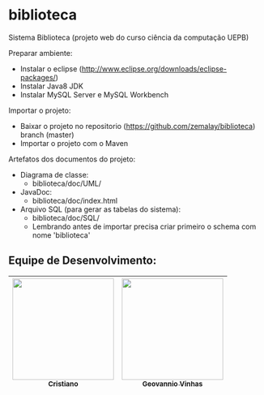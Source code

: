 # biblioteca
Sistema Biblioteca (projeto web do curso ciência da computação UEPB)

Preparar ambiente:
  - Instalar o eclipse (http://www.eclipse.org/downloads/eclipse-packages/)
  - Instalar Java8 JDK
  - Instalar MySQL Server e MySQL Workbench
 
Importar o projeto:
  - Baixar o projeto no repositorio (https://github.com/zemalay/biblioteca) branch (master)
  - Importar o projeto com o Maven
  

Artefatos dos documentos do projeto:
  - Diagrama de classe:
    - biblioteca/doc/UML/
  - JavaDoc:
    - biblioteca/doc/index.html
  - Arquivo SQL (para gerar as tabelas do sistema):
    - biblioteca/doc/SQL/
    - Lembrando antes de importar precisa criar primeiro o schema com nome 'biblioteca'
 
## Equipe de Desenvolvimento:	
[<img src="https://avatars.githubusercontent.com/u/54041918?s=400&u=9691b69b1b7c46137971d4b2775228007fff85a9&v=4" width="200px;"/><br><sub><b>Cristiano</b></sub>](https://github.com/CristianoFIlho) | [<img src="https://avatars.githubusercontent.com/u/32720912?s=400&u=6377dc731aea2265cd15f9ddd5324b5904b5ac3d&v=4" width="200px;"/><br><sub><b>Geovannio Vinhas</b></sub>](wlfrotaneto) | 	
:---: | ---
